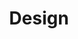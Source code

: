 ---
title: 'Design'
skillList: ['Adobe Illustrator', 'Photoshop', 'Sketch', 'Indesign']
type: 'skills'
---
